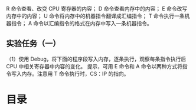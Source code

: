 R 命令查看、改变 CPU 寄存器的内容；
D 命令查看内存中的内容；
E 命令改写内存中的内容；
U 命令将内存中的机器指令翻译成汇编指令；
T 命令执行一条机器指令；
A 命令以汇编指令的格式在内存中写入一条机器指令。

## 实验任务（一）

（1）使用 Debug，将下面的程序段写入内存，逐条执行，观察每条指令执行后 CPU 中相关寄存器中内容的变化。
提示，可用 E 命令和 A 命令以两种方式将指令写入内存。注意用 T 命令执行时，CS：IP 的指向。


# 目录
